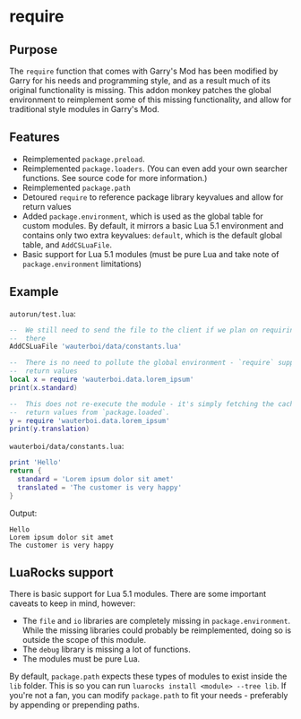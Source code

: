 # require

## Purpose

The `require` function that comes with Garry's Mod has been modified by Garry
for his needs and programming style, and as a result much of its original
functionality is missing. This addon monkey patches the global environment to
reimplement some of this missing functionality, and allow for traditional
style modules in Garry's Mod.

## Features
* Reimplemented `package.preload`.
* Reimplemented `package.loaders`. (You can even add your own searcher
  functions. See source code for more information.)
* Reimplemented `package.path`
* Detoured `require` to reference package library keyvalues and allow for return
  values
* Added `package.environment`, which is used as the global table for custom
  modules. By default, it mirrors a basic Lua 5.1 environment and contains
  only two extra keyvalues: `default`, which is the default global table, and
  `AddCSLuaFile`.
* Basic support for Lua 5.1 modules (must be pure Lua and take note of
  `package.environment` limitations)

## Example
`autorun/test.lua`:
```lua
--  We still need to send the file to the client if we plan on requiring it
--  there
AddCSLuaFile 'wauterboi/data/constants.lua'

--  There is no need to pollute the global environment - `require` supports
--  return values
local x = require 'wauterboi.data.lorem_ipsum'
print(x.standard)

--  This does not re-execute the module - it's simply fetching the cached
--  return values from `package.loaded`.
y = require 'wauterboi.data.lorem_ipsum'
print(y.translation)
```

`wauterboi/data/constants.lua`:
```lua
print 'Hello'
return {
  standard = 'Lorem ipsum dolor sit amet'
  translated = 'The customer is very happy'
}
```

Output:
```
Hello
Lorem ipsum dolor sit amet
The customer is very happy
```

## LuaRocks support
There is basic support for Lua 5.1 modules. There are some important caveats
to keep in mind, however:

* The `file` and `io` libraries are completely missing in `package.environment`.
  While the missing libraries could probably be reimplemented, doing so is
  outside the scope of this module.
* The `debug` library is missing a lot of functions.
* The modules must be pure Lua.

By default, `package.path` expects these types of modules to exist inside the
`lib` folder. This is so you can run `luarocks install <module> --tree lib`. If
you're not a fan, you can modify `package.path` to fit your needs - preferably
by appending or prepending paths.